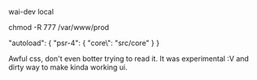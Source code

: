 wai-dev local

chmod -R 777 /var/www/prod

"autoload": {
"psr-4": {
"core\\": "src/core"
}
}

Awful css, don't even botter trying to read it. It was experimental :V and dirty way to make kinda working ui.
